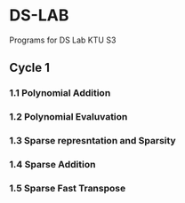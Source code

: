 # DS-LAB
Programs for DS Lab KTU S3
## Cycle 1
### 1.1 Polynomial Addition
### 1.2 Polynomial Evaluvation
### 1.3 Sparse represntation and Sparsity
### 1.4 Sparse Addition
### 1.5 Sparse Fast Transpose
